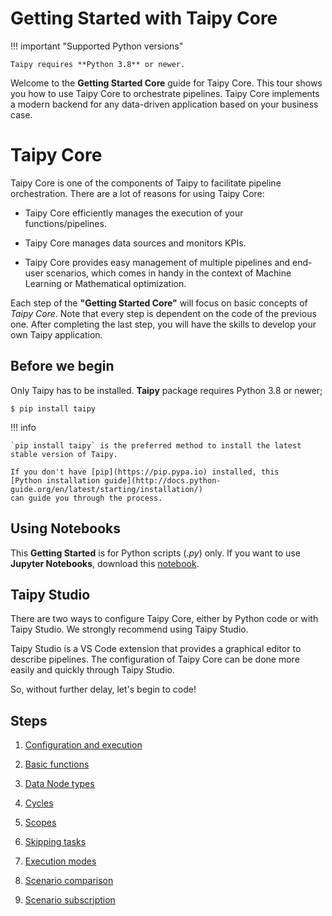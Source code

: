 # Getting Started with Taipy Core

!!! important "Supported Python versions"

    Taipy requires **Python 3.8** or newer.

Welcome to the **Getting Started Core** guide for Taipy Core. This tour shows you how to use Taipy Core to orchestrate pipelines. Taipy Core implements a modern backend for any data-driven application based on your business case.


# Taipy Core

Taipy Core is one of the components of Taipy to facilitate pipeline orchestration. There are a lot of reasons for using Taipy Core:

- Taipy Core efficiently manages the execution of your functions/pipelines.

- Taipy Core manages data sources and monitors KPIs.

- Taipy Core provides easy management of multiple pipelines and end-user scenarios, which comes in handy in the context of Machine Learning or Mathematical optimization.

Each step of the **"Getting Started Core"** will focus on basic concepts of *Taipy Core*. Note that every step is dependent on 
the code of the previous one. After completing the last step, you will have the skills to develop your own Taipy 
application. 

## Before we begin

Only Taipy has to be installed. **Taipy** package requires Python 3.8 or newer;

``` console
$ pip install taipy
```

!!! info 

    `pip install taipy` is the preferred method to install the latest stable version of Taipy.
    
    If you don't have [pip](https://pip.pypa.io) installed, this 
    [Python installation guide](http://docs.python-guide.org/en/latest/starting/installation/)
    can guide you through the process.

## Using Notebooks

This **Getting Started** is for Python scripts (*.py*) only. If you want to use **Jupyter Notebooks**, download this [notebook](https://docs.taipy.io/en/latest/getting_started/getting_started.ipynb).

## Taipy Studio

There are two ways to configure Taipy Core, either by Python code or with Taipy Studio. We strongly recommend using Taipy Studio. 

Taipy Studio is a VS Code extension that provides a graphical editor to describe pipelines. The configuration of Taipy Core can be done more easily and quickly through Taipy Studio.

So, without further delay, let's begin to code!

## Steps

1. [Configuration and execution](step_01/ReadMe.md)

2. [Basic functions](step_02/ReadMe.md)

3. [Data Node types](step_03/ReadMe.md)

4. [Cycles](step_04/ReadMe.md)

5. [Scopes](step_05/ReadMe.md)

6. [Skipping tasks](step_06/ReadMe.md)

7. [Execution modes](step_07/ReadMe.md)

8. [Scenario comparison](step_08/ReadMe.md)

9. [Scenario subscription](step_09/ReadMe.md)
